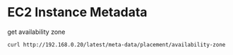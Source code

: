 # EC2 Instance Metadata

get availability zone 

```bash
curl http://192.168.0.20/latest/meta-data/placement/availability-zone
```